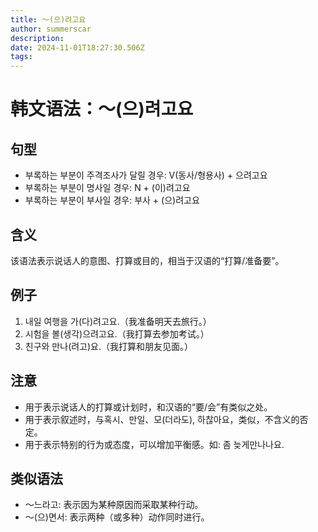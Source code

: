 ```yaml
---
title: 〜(으)려고요
author: summerscar
description:
date: 2024-11-01T18:27:30.506Z
tags:
---
```


# 韩文语法：〜(으)려고요

## 句型
- 부록하는 부분이 주격조사가 달릴 경우: V(동사/형용사) + 으려고요
- 부록하는 부분이 명사일 경우: N + (이)려고요
- 부록하는 부분이 부사일 경우: 부사 + (으)려고요

## 含义
该语法表示说话人的意图、打算或目的，相当于汉语的“打算/准备要”。

## 例子
1. <Speak>내일 여행을 가(다)려고요.</Speak>（我准备明天去旅行。）
2. <Speak>시험을 볼(생각)으려고요.</Speak>（我打算去参加考试。）
3. <Speak>친구와 만나(려고)요.</Speak>（我打算和朋友见面。）

## 注意
- 用于表示说话人的打算或计划时，和汉语的“要/会”有类似之处。
- 用于表示叙述时，与혹시、만일、모(더라도), 하찮아요，类似，不含义的否定。
- 用于表示特别的行为或态度，可以增加平衡感。如: 좀 늦게만나나요.

## 类似语法
- 〜느라고: 表示因为某种原因而采取某种行动。
- 〜(으)면서: 表示两种（或多种）动作同时进行。